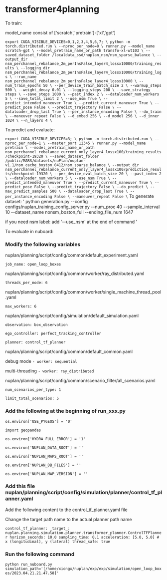 # transformer4planning

To train:

model_name consist of ['scratch','pretrain']-['xl','gpt']

`
export CUDA_VISIBLE_DEVICES=0,1,2,3,4,5,6,7; \
python -m torch.distributed.run \
--nproc_per_node=8 \
runner.py --model_name scratch-gpt \
--model_pretrain_name_or_path transfo-xl-wt103 \
--saved_dataset_folder /localdata_ssd/nuplan_nsm/nsm_sparse_balance \
--output_dir nsm_perchannel_rebalance_2m_perInsFalse_layer4_lossx10000/training_results \
--logging_dir nsm_perchannel_rebalance_2m_perInsFalse_layer4_lossx10000/training_logs \
--run_name nsm_perchannel_rebalance_2m_perInsFalse_layer4_lossx10000 \
--num_train_epochs 50 \
--per_device_train_batch_size 2 \
--warmup_steps 500 \
--weight_decay 0.01 \
--logging_steps 200 \
--save_strategy steps \
--save_steps 1000 \
--past_index 2 \
--dataloader_num_workers 5 \
--save_total_limit 2 \
--use_nsm True \
--predict_intended_maneuver True \
--predict_current_maneuver True \
--predict_pose False \
--predict_trajectory False \
--dataloader_drop_last True \
--per_instance_encoding False \
--do_train \
--maneuver_repeat False \
--d_embed 256 \
--d_model 256 \
--d_inner 1024 \
--n_layers 4 \
`



To predict and evaluate:

`
export CUDA_VISIBLE_DEVICES=3; \
python -m torch.distributed.run \
--nproc_per_node=1 \
--master_port 12345 \
runner.py --model_name pretrain \
--model_pretrain_name_or_path nsm_perchannel_rebalance_current_only_layer4_lossx100/training_results/checkpoint-19320 \
--saved_dataset_folder /public/MARS/datasets/nuPlan/nuplan-v1.1/nsm_cache_boston_0412/nsm_sparse_balance \
--output_dir nsm_perchannel_rebalance_current_only_layer4_lossx100/prediction_results/checkpoint-19320 \
--per_device_eval_batch_size 20 \
--past_index 2 \
--dataloader_num_workers 5 \
--use_nsm True \
--predict_intended_maneuver True \
--predict_current_maneuver True \
--predict_pose False \
--predict_trajectory False \
--do_predict \
--max_predict_samples 500 \
--dataloader_drop_last True \
--per_instance_encoding False \
--maneuver_repeat False \
`
 To generate dataset:
 '
 python generation.py --config configs/nuplan_training_config_server.py --num_proc 40  --sample_interval 10 --dataset_name nonsm_boston_full --ending_file_num 1647

 if you need nsm label:
  add '--use_nsm' at the end of command
 '
 
 To evaluate in nuboard:

### Modify the following variables
nuplan/planning/script/config/common/default_experiment.yaml

`job_name: open_loop_boxes`

nuplan/planning/script/config/common/worker/ray_distributed.yaml

`threads_per_node: 6`

nuplan/planning/script/config/common/worker/single_machine_thread_pool.yaml

`max_workers: 6`

nuplan/planning/script/config/simulation/default_simulation.yaml

`observation: box_observation`

`ego_controller: perfect_tracking_controller`

`planner: control_tf_planner`

nuplan/planning/script/config/common/default_common.yaml

debug mode `- worker: sequential`
    
multi-threading `- worker: ray_distributed`

nuplan/planning/script/config/common/scenario_filter/all_scenarios.yaml

`num_scenarios_per_type: 1`

`limit_total_scenarios: 5`

### Add the following at the beginning of run_xxx.py

`os.environ['USE_PYGEOS'] = '0'`

`import geopandas`

`os.environ['HYDRA_FULL_ERROR'] = '1'`

`os.environ['NUPLAN_DATA_ROOT'] = ''`

`os.environ['NUPLAN_MAPS_ROOT'] = ''`

`os.environ['NUPLAN_DB_FILES'] = ''`

`os.environ['NUPLAN_MAP_VERSION'] = ''`

### Add this file nuplan/planning/script/config/simulation/planner/control_tf_planner.yaml
Add the following content to the control_tf_planner.yaml file

Change the target path name to the actual planner path name

`control_tf_planner:
  _target_: nuplan.planning.simulation.planner.transformer_planner.ControlTFPlanner
  horizon_seconds: 10.0
  sampling_time: 0.1
  acceleration: [5.0, 5.0] # x (longitudinal), y (lateral)
  thread_safe: true`


### Run the following command
`python run_nuboard.py simulation_path='[/home/xiongx/nuplan/exp/exp/simulation/open_loop_boxes/2023.04.21.21.47.58]'`
